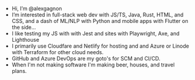 - Hi, I’m @alexgagnon
- I’m interested in full-stack web dev with JS/TS, Java, Rust, HTML, and CSS, and a dash of ML/NLP with Python and mobile apps with Flutter on the side...
- I like testing my JS with with Jest and sites with Playwright, Axe, and Lighthouse
- I primarily use Cloudfare and Netlify for hosting and and Azure or Linode with Terraform for other cloud needs.
- GitHub and Azure DevOps are my goto's for SCM and CI/CD.
- When I'm not making software I'm making beer, houses, and travel plans.
